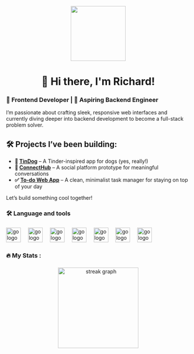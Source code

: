 <div align="center">
  <img height="150" src="https://media.giphy.com/media/M9gbBd9nbDrOTu1Mqx/giphy.gif"  />
</div>

###

<h1 align="center">👋 Hi there, I'm Richard!</h1>

###


### 🚀 **Frontend Developer** | 🌱 **Aspiring Backend Engineer**  
I’m passionate about crafting sleek, responsive web interfaces and currently diving deeper into backend development to become a full-stack problem solver.


## 🛠️ Projects I’ve been building:
- **🐶 [TinDog]** – A Tinder-inspired app for dogs (yes, really!)
- **💬 [ConnectHub]** – A social platform prototype for meaningful conversations
- **✅ [To-do Web App]** – A clean, minimalist task manager for staying on top of your day

Let’s build something cool together!


<h3 align="left">🛠 Language and tools</h3>

###

<div align="left">

  <img src="https://cdn.jsdelivr.net/gh/devicons/devicon@latest/icons/javascript/javascript-original.svg" height="40" alt="go logo" />
  <img width="12" />        


<img src="https://cdn.jsdelivr.net/gh/devicons/devicon@latest/icons/tailwindcss/tailwindcss-original.svg"  height="40" alt="go logo" />
  <img width="12" />     
          
 <img src="https://cdn.jsdelivr.net/gh/devicons/devicon@latest/icons/react/react-original.svg" height="40" alt="go logo" />
  <img width="12" />
  
<img src="https://cdn.jsdelivr.net/gh/devicons/devicon@latest/icons/typescript/typescript-original.svg" height="40" alt="go logo" />
  <img width="12" /> 

  
<img src="https://cdn.jsdelivr.net/gh/devicons/devicon@latest/icons/python/python-original.svg" height="40" alt="go logo" />
  <img width="12" /> 
  
<img src="https://cdn.jsdelivr.net/gh/devicons/devicon@latest/icons/nextjs/nextjs-original.svg" height="40" alt="go logo" />
  <img width="12" /> 
  
<img src="https://cdn.jsdelivr.net/gh/devicons/devicon@latest/icons/postman/postman-original.svg" height="40" alt="go logo" />
  <img width="12" /> 
          

</div>

###

<h3 align="left">🔥   My Stats :</h3>

###

<div align="center">
  <img src="https://streak-stats.demolab.com?user=nebulascout&locale=en&mode=daily&theme=dark&hide_border=false&border_radius=5&order=3" height="220" alt="streak graph"  />
</div>

###


[linkedin]: https://linkedin.com/in/richard-kabi/
[TinDog]: https://github.com/NebulaScout/TinDog/
[ConnectHub]: https://github.com/NebulaScout/ConnectHub
[To-do web app]: https://github.com/NebulaScout/react-to-do
